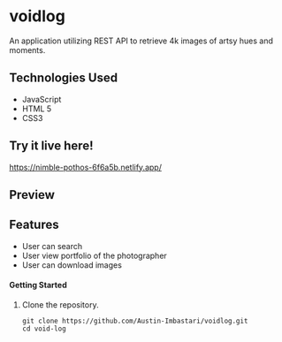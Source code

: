 # voidlog
An application utilizing REST API to retrieve 4k images of artsy hues and moments. 


## Technologies Used
- JavaScript
- HTML 5
- CSS3


## Try it live here!
https://nimble-pothos-6f6a5b.netlify.app/

## Preview



## Features
- User can search 
- User view portfolio of the photographer
- User can download images



#### Getting Started

1. Clone the repository.

    ```shell
    git clone https://github.com/Austin-Imbastari/voidlog.git
    cd void-log
    ```
